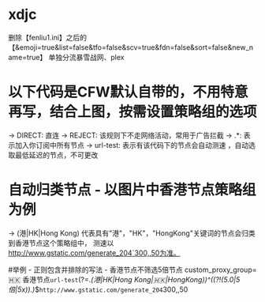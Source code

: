 # xdjc
删除【fenliu1.ini】之后的 【&emoji=true&list=false&tfo=false&scv=true&fdn=false&sort=false&new_name=true】
单独分流暴雪战网、plex

# 以下代码是CFW默认自带的，不用特意再写，结合上图，按需设置策略组的选项
→ DIRECT: 直连 
→ REJECT: 该规则下不走网络活动，常用于广告拦截
→ .*: 表示加入你订阅中所有节点 
→ url-test: 表示有该代码下的节点会自动测速 ，自动选取最低延迟的节点，不可更改

# 自动归类节点 - 以图片中香港节点策略组为例
→ (港|HK|Hong Kong)
代表具有"港"，"HK"，"HongKong"关键词的节点会归类到香港节点这个策略组中，
测速以 http://www.gstatic.com/generate_204`300,,50为准。

#举例 - 正则包含并排除的写法 - 香港节点不筛选5倍节点
custom_proxy_group=🇭🇰 香港节点`url-test`(?=.*(港|HK|Hong Kong|🇭🇰|HongKong))^((?!(5.0|5倍|5x)).)*$`http://www.gstatic.com/generate_204`300,,50
